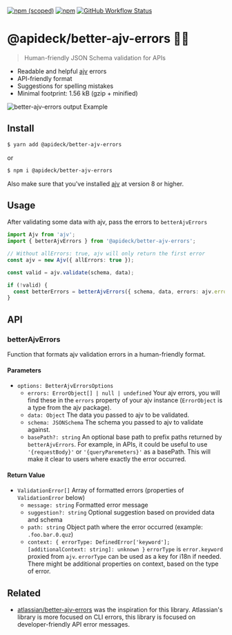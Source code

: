 [![npm (scoped)](https://img.shields.io/npm/v/@apideck/better-ajv-errors?color=brightgreen)](https://npmjs.com/@apideck/better-ajv-errors) [![npm](https://img.shields.io/npm/dm/@apideck/better-ajv-errors)](https://npmjs.com/@apideck/better-ajv-errors) [![GitHub Workflow Status](https://img.shields.io/github/workflow/status/apideck-libraries/better-ajv-errors/CI)](https://github.com/apideck-libraries/better-ajv-errors/actions/workflows/main.yml?query=branch%3Amain++)

# @apideck/better-ajv-errors 👮‍♀️

> Human-friendly JSON Schema validation for APIs


- Readable and helpful [ajv](https://github.com/ajv-validator/ajv) errors
- API-friendly format
- Suggestions for spelling mistakes
- Minimal footprint: 1.56 kB (gzip + minified)

![better-ajv-errors output Example](https://user-images.githubusercontent.com/8850410/118274790-e0529e80-b4c5-11eb-8188-9097c8064c61.png)

## Install

```bash
$ yarn add @apideck/better-ajv-errors
```

or

```bash
$ npm i @apideck/better-ajv-errors
```

Also make sure that you've installed [ajv](https://www.npmjs.com/package/ajv) at version 8 or higher.

## Usage

After validating some data with ajv, pass the errors to `betterAjvErrors`

```ts
import Ajv from 'ajv';
import { betterAjvErrors } from '@apideck/better-ajv-errors';

// Without allErrors: true, ajv will only return the first error
const ajv = new Ajv({ allErrors: true });

const valid = ajv.validate(schema, data);

if (!valid) {
  const betterErrors = betterAjvErrors({ schema, data, errors: ajv.errors });
}
```

## API

### betterAjvErrors

Function that formats ajv validation errors in a human-friendly format.

#### Parameters

- `options: BetterAjvErrorsOptions`
  - `errors: ErrorObject[] | null | undefined` Your ajv errors, you will find these in the `errors` property of your ajv instance (`ErrorObject` is a type from the ajv package).
  - `data: Object` The data you passed to ajv to be validated.
  - `schema: JSONSchema` The schema you passed to ajv to validate against.
  - `basePath?: string` An optional base path to prefix paths returned by `betterAjvErrors`. For example, in APIs, it could be useful to use `'{requestBody}'` or `'{queryParemeters}'` as a basePath. This will make it clear to users where exactly the error occurred.

#### Return Value

- `ValidationError[]` Array of formatted errors (properties of `ValidationError` below)
  - `message: string` Formatted error message
  - `suggestion?: string` Optional suggestion based on provided data and schema
  - `path: string` Object path where the error occurred (example: `.foo.bar.0.quz`)
  - `context: { errorType: DefinedError['keyword']; [additionalContext: string]: unknown }` `errorType` is `error.keyword` proxied from `ajv`. `errorType` can be used as a key for i18n if needed. There might be additional properties on context, based on the type of error.

## Related

- [atlassian/better-ajv-errors](https://github.com/atlassian/better-ajv-errors) was the inspiration for this library. Atlassian's library is more focused on CLI errors, this library is focused on developer-friendly API error messages.
